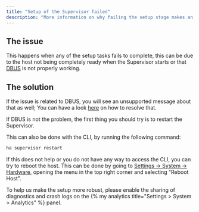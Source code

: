```yaml
---
title: "Setup of the Supervisor failed"
description: "More information on why failing the setup stage makes an installation as unhealthy."
---
```


## The issue

This happens when any of the setup tasks fails to complete, this can be due to the host not being completely ready when the Supervisor starts or that [DBUS] is not properly working.

## The solution

If the issue is related to DBUS, you will see an unsupported message about that as well; You can have a look [here][DBUS] on how to resolve that.

If DBUS is not the problem, the first thing you should try is to restart the Supervisor.

This can also be done with the CLI, by running the following command:

```bash
ha supervisor restart
```

If this does not help or you do not have any way to access the CLI, you can try to reboot the host. This can be done by going to [Settings -> System -> Hardware](https://my.home-assistant.io/redirect/hardware/), opening the menu in the top right corner and selecting "Reboot Host".

To help us make the setup more robust, please enable the sharing of diagnostics and crash logs on the {% my analytics title="Settings > System > Analytics" %} panel.

[DBUS]: /more-info/unsupported/dbus
